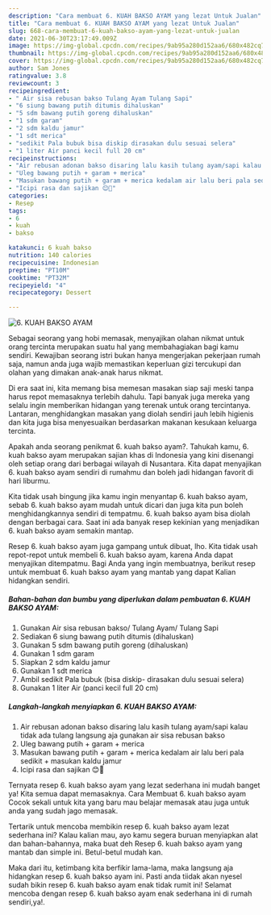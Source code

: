 ```yaml
---
description: "Cara membuat 6. KUAH BAKSO AYAM yang lezat Untuk Jualan"
title: "Cara membuat 6. KUAH BAKSO AYAM yang lezat Untuk Jualan"
slug: 668-cara-membuat-6-kuah-bakso-ayam-yang-lezat-untuk-jualan
date: 2021-06-30T23:17:49.009Z
image: https://img-global.cpcdn.com/recipes/9ab95a280d152aa6/680x482cq70/6-kuah-bakso-ayam-foto-resep-utama.jpg
thumbnail: https://img-global.cpcdn.com/recipes/9ab95a280d152aa6/680x482cq70/6-kuah-bakso-ayam-foto-resep-utama.jpg
cover: https://img-global.cpcdn.com/recipes/9ab95a280d152aa6/680x482cq70/6-kuah-bakso-ayam-foto-resep-utama.jpg
author: Sam Jones
ratingvalue: 3.8
reviewcount: 3
recipeingredient:
- " Air sisa rebusan bakso Tulang Ayam Tulang Sapi"
- "6 siung bawang putih ditumis dihaluskan"
- "5 sdm bawang putih goreng dihaluskan"
- "1 sdm garam"
- "2 sdm kaldu jamur"
- "1 sdt merica"
- "sedikit Pala bubuk bisa diskip dirasakan dulu sesuai selera"
- "1 liter Air panci kecil full 20 cm"
recipeinstructions:
- "Air rebusan adonan bakso disaring lalu kasih tulang ayam/sapi kalau tidak ada tulang langsung aja gunakan air sisa rebusan bakso"
- "Uleg bawang putih + garam + merica"
- "Masukan bawang putih + garam + merica kedalam air lalu beri pala sedikit + masukan kaldu jamur"
- "Icipi rasa dan sajikan 😊🤗"
categories:
- Resep
tags:
- 6
- kuah
- bakso

katakunci: 6 kuah bakso 
nutrition: 140 calories
recipecuisine: Indonesian
preptime: "PT10M"
cooktime: "PT32M"
recipeyield: "4"
recipecategory: Dessert

---
```



![6. KUAH BAKSO AYAM](https://img-global.cpcdn.com/recipes/9ab95a280d152aa6/680x482cq70/6-kuah-bakso-ayam-foto-resep-utama.jpg)

Sebagai seorang yang hobi memasak, menyajikan olahan nikmat untuk orang tercinta merupakan suatu hal yang membahagiakan bagi kamu sendiri. Kewajiban seorang istri bukan hanya mengerjakan pekerjaan rumah saja, namun anda juga wajib memastikan keperluan gizi tercukupi dan olahan yang dimakan anak-anak harus nikmat.

Di era  saat ini, kita memang bisa memesan masakan siap saji meski tanpa harus repot memasaknya terlebih dahulu. Tapi banyak juga mereka yang selalu ingin memberikan hidangan yang terenak untuk orang tercintanya. Lantaran, menghidangkan masakan yang diolah sendiri jauh lebih higienis dan kita juga bisa menyesuaikan berdasarkan makanan kesukaan keluarga tercinta. 



Apakah anda seorang penikmat 6. kuah bakso ayam?. Tahukah kamu, 6. kuah bakso ayam merupakan sajian khas di Indonesia yang kini disenangi oleh setiap orang dari berbagai wilayah di Nusantara. Kita dapat menyajikan 6. kuah bakso ayam sendiri di rumahmu dan boleh jadi hidangan favorit di hari liburmu.

Kita tidak usah bingung jika kamu ingin menyantap 6. kuah bakso ayam, sebab 6. kuah bakso ayam mudah untuk dicari dan juga kita pun boleh menghidangkannya sendiri di tempatmu. 6. kuah bakso ayam bisa diolah dengan berbagai cara. Saat ini ada banyak resep kekinian yang menjadikan 6. kuah bakso ayam semakin mantap.

Resep 6. kuah bakso ayam juga gampang untuk dibuat, lho. Kita tidak usah repot-repot untuk membeli 6. kuah bakso ayam, karena Anda dapat menyajikan ditempatmu. Bagi Anda yang ingin membuatnya, berikut resep untuk membuat 6. kuah bakso ayam yang mantab yang dapat Kalian hidangkan sendiri.

<!--inarticleads1-->

##### Bahan-bahan dan bumbu yang diperlukan dalam pembuatan 6. KUAH BAKSO AYAM:

1. Gunakan  Air sisa rebusan bakso/ Tulang Ayam/ Tulang Sapi
1. Sediakan 6 siung bawang putih ditumis (dihaluskan)
1. Gunakan 5 sdm bawang putih goreng (dihaluskan)
1. Gunakan 1 sdm garam
1. Siapkan 2 sdm kaldu jamur
1. Gunakan 1 sdt merica
1. Ambil sedikit Pala bubuk (bisa diskip- dirasakan dulu sesuai selera)
1. Gunakan 1 liter Air (panci kecil full 20 cm)




<!--inarticleads2-->

##### Langkah-langkah menyiapkan 6. KUAH BAKSO AYAM:

1. Air rebusan adonan bakso disaring lalu kasih tulang ayam/sapi kalau tidak ada tulang langsung aja gunakan air sisa rebusan bakso
1. Uleg bawang putih + garam + merica
1. Masukan bawang putih + garam + merica kedalam air lalu beri pala sedikit + masukan kaldu jamur
1. Icipi rasa dan sajikan 😊🤗




Ternyata resep 6. kuah bakso ayam yang lezat sederhana ini mudah banget ya! Kita semua dapat memasaknya. Cara Membuat 6. kuah bakso ayam Cocok sekali untuk kita yang baru mau belajar memasak atau juga untuk anda yang sudah jago memasak.

Tertarik untuk mencoba membikin resep 6. kuah bakso ayam lezat sederhana ini? Kalau kalian mau, ayo kamu segera buruan menyiapkan alat dan bahan-bahannya, maka buat deh Resep 6. kuah bakso ayam yang mantab dan simple ini. Betul-betul mudah kan. 

Maka dari itu, ketimbang kita berfikir lama-lama, maka langsung aja hidangkan resep 6. kuah bakso ayam ini. Pasti anda tiidak akan nyesel sudah bikin resep 6. kuah bakso ayam enak tidak rumit ini! Selamat mencoba dengan resep 6. kuah bakso ayam enak sederhana ini di rumah sendiri,ya!.


